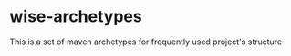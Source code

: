 wise-archetypes
===============

This is a set of maven archetypes for frequently used project's structure
